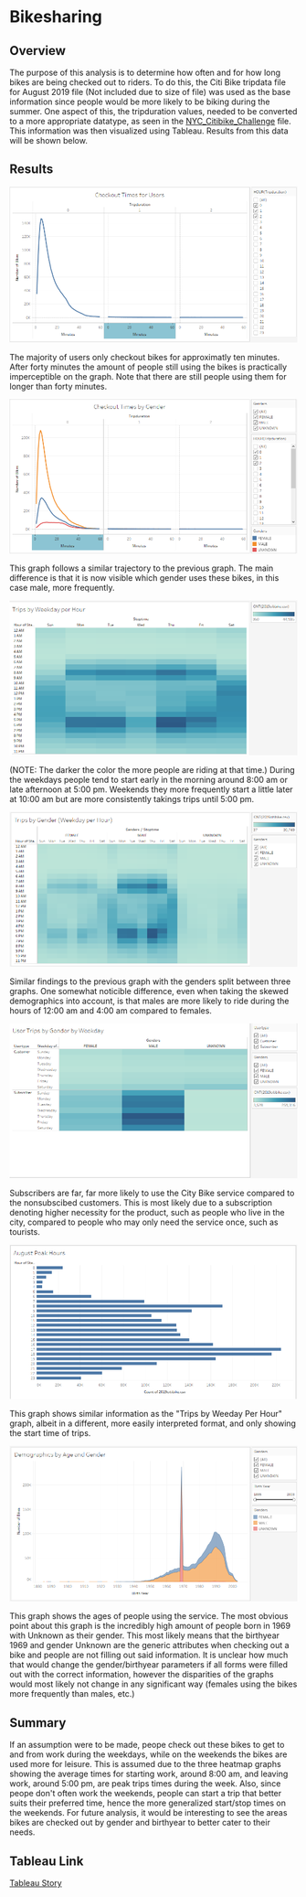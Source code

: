 # Bikesharing

## Overview

The purpose of this analysis is to determine how often and for how long bikes are being checked out to riders. To do this, the Citi Bike tripdata file for August 2019 file (Not included due to size of file) was used as the base information since people would be more likely to be biking during the summer. One aspect of this, the tripduration values, needed to be converted to a more appropriate datatype, as seen in the [NYC_Citibike_Challenge](https://github.com/stwpf01/Bikesharing/blob/main/NYC_CitiBike_Challenge.ipynb) file. This information was then visualized using Tableau. Results from this data will be shown below.

## Results
![Checkout Times by Users](https://github.com/stwpf01/Bikesharing/blob/main/Images/CheckoutTimeUsers.png)

The majority of users only checkout bikes for approximatly ten minutes. After forty minutes the amount of people still using the bikes is practically imperceptible on the graph. Note that there are still people using them for longer than forty minutes.

![Checkout Times by Gender](https://github.com/stwpf01/Bikesharing/blob/main/Images/CheckoutTimesGender.png)

This graph follows a similar trajectory to the previous graph. The main difference is that it is now visible which gender uses these bikes, in this case male, more frequently.

![Trips by Weekday per Hour](https://github.com/stwpf01/Bikesharing/blob/main/Images/TripsWeekdayHour.png)

(NOTE: The darker the color the more people are riding at that time.) During the weekdays people tend to start early in the morning around 8:00 am or late afternoon at 5:00 pm. Weekends they more frequently start a little later at 10:00 am but are more consistently takings trips until 5:00 pm.  

![Trips by Gender (Weekday per Hour)](https://github.com/stwpf01/Bikesharing/blob/main/Images/TripGenderWeekday.png)

Similar findings to the previous graph with the genders split between three graphs. One somewhat noticible difference, even when taking the skewed demographics into account, is that males are more likely to ride during the hours of 12:00 am and 4:00 am compared to females.   

![User Trips by Gender by Weekday](https://github.com/stwpf01/Bikesharing/blob/main/Images/UserTripGenderWeekday.png)

Subscribers are far, far more likely to use the City Bike service compared to the nonsubscibed customers. This is most likely due to a subscription denoting higher necessity for the product, such as people who live in the city, compared to people who may only need the service once, such as tourists.   

![August Peak Hours](https://github.com/stwpf01/Bikesharing/blob/main/Images/PeakHours.png)

This graph shows similar information as the "Trips by Weeday Per Hour" graph, albeit in a different, more easily interpreted format, and only showing the start time of trips. 

![Demographics by Age and Gender](https://github.com/stwpf01/Bikesharing/blob/main/Images/Demographics.png)

This graph shows the ages of people using the service. The most obvious point about this graph is the incredibly high amount of people born in 1969 with Unknown as their gender. This most likely means that the birthyear 1969 and gender Unknown are the generic attributes when checking out a bike and people are not filling out said information. It is unclear how much that would change the gender/birthyear parameters if all forms were filled out with the correct information, however the disparities of the graphs would most likely not change in any significant way (females using the bikes more frequently than males, etc.)  


## Summary

If an assumption were to be made, peope check out these bikes to get to and from work during the weekdays, while on the weekends the bikes are used more for leisure. This is assumed due to the three heatmap graphs showing the average times for starting work, around 8:00 am, and leaving work, around 5:00 pm, are peak trips times during the week. Also, since peope don't often work the weekends, people can start a trip that better suits their preferred time, hence the more generalized start/stop times on the weekends. For future analysis, it would be interesting to see the areas bikes are checked out by gender and birthyear to better cater to their needs.  

## Tableau Link

[Tableau Story](https://public.tableau.com/app/profile/stwpf/viz/Module15_16726403698440/Story1#1)